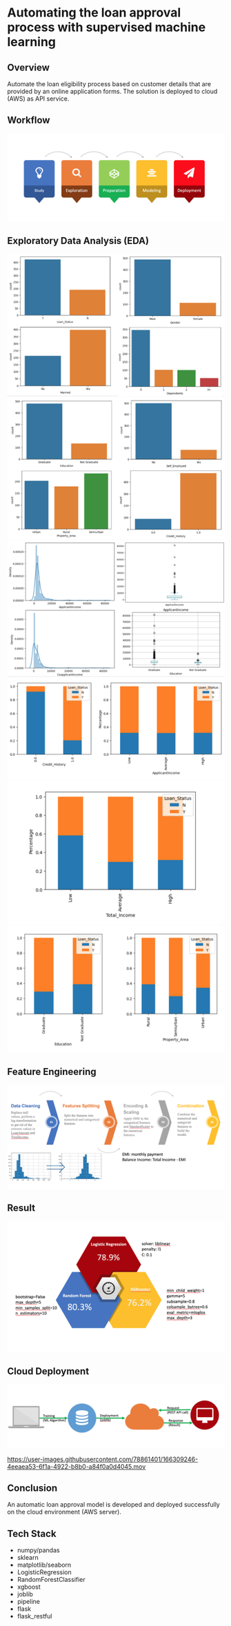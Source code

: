 # Automating the loan approval process with supervised machine learning

## Overview 
Automate the loan eligibility process based on customer details that are provided by an online application forms. The solution is deployed to cloud (AWS) as API service.

## Workflow
!["workflow01"](https://github.com/kreativeai/Automating-Loan-Approval/blob/main/img/01_workflow.png)

## Exploratory Data Analysis (EDA)
!["EDA01"](https://github.com/kreativeai/Automating-Loan-Approval/blob/main/img/02_EDA01.png)
!["EDA02"](https://github.com/kreativeai/Automating-Loan-Approval/blob/main/img/02_EDA02.png)
!["EDA03"](https://github.com/kreativeai/Automating-Loan-Approval/blob/main/img/02_EDA03.png)
!["EDA04"](https://github.com/kreativeai/Automating-Loan-Approval/blob/main/img/02_EDA04.png)
!["EDA05"](https://github.com/kreativeai/Automating-Loan-Approval/blob/main/img/02_EDA05.png)
!["EDA06"](https://github.com/kreativeai/Automating-Loan-Approval/blob/main/img/02_EDA06.png)

## Feature Engineering
!["feature"](https://github.com/kreativeai/Automating-Loan-Approval/blob/main/img/03_worfflow2.png)

## Result
!["feature"](https://github.com/kreativeai/Automating-Loan-Approval/blob/main/img/04_result.png)

## Cloud Deployment
!["deployment01"](https://github.com/kreativeai/Automating-Loan-Approval/blob/main/img/05_deployment.png)


https://user-images.githubusercontent.com/78861401/166309246-4eeaea53-6f1a-4922-b8b0-a84f0a0d4045.mov


## Conclusion
An automatic loan approval model is developed and deployed successfully on the cloud environment (AWS server).


## Tech Stack
- numpy/pandas
- sklearn
- matplotlib/seaborn
- LogisticRegression
- RandomForestClassifier
- xgboost
- joblib
- pipeline
- flask
- flask_restful
